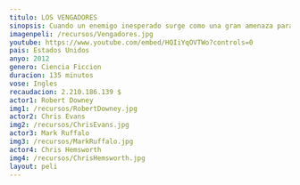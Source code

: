 ```yaml
---
titulo: LOS VENGADORES
sinopsis: Cuando un enemigo inesperado surge como una gran amenaza para la seguridad mundial, Nick Fury, director de la Agencia SHIELD, decide reclutar a un equipo para salvar al mundo de un desastre casi seguro. Adaptación del cómic de Marvel "Los Vengadores", el legendario grupo de superhéroes formado por Ironman, Hulk, Thor y el Capitán América entre otros.
imagenpeli: /recursos/Vengadores.jpg
youtube: https://www.youtube.com/embed/HQIiYqOVTWo?controls=0
pais: Estados Unidos
anyo: 2012
genero: Ciencia Ficcion
duracion: 135 minutos
vose: Ingles
recaudacion: 2.210.186.139 $
actor1: Robert Downey
img1: /recursos/RobertDowney.jpg
actor2: Chris Evans
img2: /recursos/ChrisEvans.jpg
actor3: Mark Ruffalo
img3: /recursos/MarkRuffalo.jpg
actor4: Chris Hemsworth
img4: /recursos/ChrisHemsworth.jpg
layout: peli
---
```

